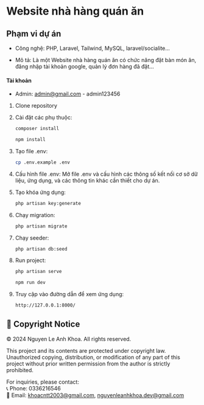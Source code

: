 # Website nhà hàng quán ăn

## Phạm vi dự án

-   Công nghệ: PHP, Laravel, Tailwind, MySQL, laravel/socialite...

-   Mô tả:  Là một Website nhà hàng quán ăn có chức năng đặt bàn món ăn, đăng nhập tài khoản google, quản lý đơn hàng đã đặt...

#### Tài khoản

-   Admin: admin@gmail.com - admin123456


1. Clone repository

2. Cài đặt các phụ thuộc:

    ```bash
    composer install 
   
    npm install
    ```

3. Tạo file .env:

    ```bash
    cp .env.example .env

    ```

4. Cấu hình file .env:
   Mở file .env và cấu hình các thông số kết nối cơ sở dữ liệu, ứng dụng, và các thông tin khác cần thiết cho dự án.

5. Tạo khóa ứng dụng:

    ```bash
    php artisan key:generate

    ```

6. Chạy migration:

    ```bash
    php artisan migrate

    ```

7. Chạy seeder:

    ```bash
    php artisan db:seed

    ```

8. Run project:

    ```bash
    php artisan serve
   
    npm run dev

    ```

9. Truy cập vào đường dẫn để xem ứng dụng:
    ```bash
    http://127.0.0.1:8000/
    ```

## 📜 Copyright Notice

© 2024 Nguyen Le Anh Khoa. All rights reserved.

This project and its contents are protected under copyright law. Unauthorized copying, distribution, or modification of any part of this project without prior written permission from the author is strictly prohibited.

For inquiries, please contact:  
📞 Phone: 0336216546  
📧 Email: [khoacntt2003@gmail.com](mailto:khoacntt2003@gmail.com), [nguyenleanhkhoa.dev@gmail.com](mailto:nguyenleanhkhoa.dev@gmail.com)  